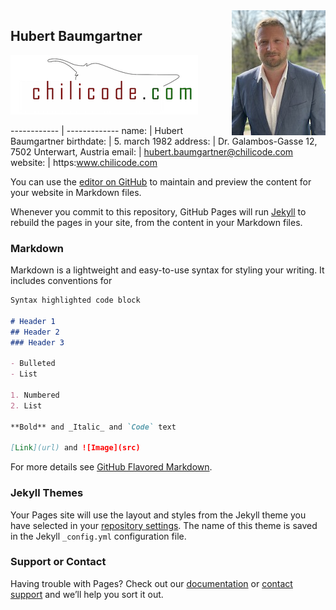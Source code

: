<img align="right" src="https://github.com/hubertba/hubertba.github.io/blob/master/imgs/profile.jpeg">


## Hubert Baumgartner
![Logo](https://github.com/hubertba/hubertba.github.io/blob/master/imgs/chilicode_logo.png)

------------ | -------------
name: | Hubert Baumgartner
birthdate: | 5. march 1982
address: | Dr. Galambos-Gasse 12, 7502 Unterwart, Austria
email: | hubert.baumgartner@chilicode.com
website: | https:www.chilicode.com



You can use the [editor on GitHub](https://github.com/hubertba/hubertba.github.io/edit/master/README.md) to maintain and preview the content for your website in Markdown files.

Whenever you commit to this repository, GitHub Pages will run [Jekyll](https://jekyllrb.com/) to rebuild the pages in your site, from the content in your Markdown files.

### Markdown

Markdown is a lightweight and easy-to-use syntax for styling your writing. It includes conventions for

```markdown
Syntax highlighted code block

# Header 1
## Header 2
### Header 3

- Bulleted
- List

1. Numbered
2. List

**Bold** and _Italic_ and `Code` text

[Link](url) and ![Image](src)
```

For more details see [GitHub Flavored Markdown](https://guides.github.com/features/mastering-markdown/).

### Jekyll Themes

Your Pages site will use the layout and styles from the Jekyll theme you have selected in your [repository settings](https://github.com/hubertba/hubertba.github.io/settings). The name of this theme is saved in the Jekyll `_config.yml` configuration file.

### Support or Contact

Having trouble with Pages? Check out our [documentation](https://help.github.com/categories/github-pages-basics/) or [contact support](https://github.com/contact) and we’ll help you sort it out.

